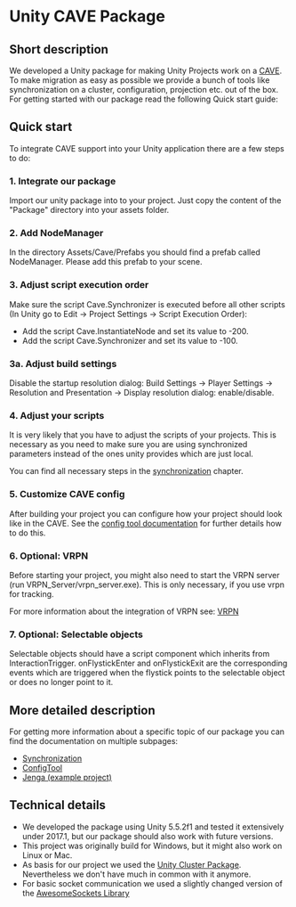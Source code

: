 # Unity CAVE Package

## Short description

We developed a Unity package for making Unity Projects work on a [CAVE](https://github.com/vr-thi/CAVE/wiki/CAVE). To make migration as easy as possible we provide a bunch of tools like synchronization on a cluster, configuration, projection etc. out of the box. For getting started with our package read the following Quick start guide:

## Quick start

To integrate CAVE support into your Unity application there are a few steps to do:

### 1. Integrate our package

Import our unity package into to your project. Just copy the content of the "Package" directory into your assets folder.

### 2. Add NodeManager

In the directory Assets/Cave/Prefabs you should find a prefab called NodeManager. Please add this prefab to your scene.

### 3. Adjust script execution order

Make sure the script Cave.Synchronizer is executed before all other scripts (In Unity go to Edit -> Project Settings -> Script Execution Order):
* Add the script Cave.InstantiateNode and set its value to -200.
* Add the script Cave.Synchronizer and set its value to -100.

### 3a. Adjust build settings

Disable the startup resolution dialog: Build Settings -> Player Settings -> Resolution and Presentation -> Display resolution dialog: enable/disable.

### 4. Adjust your scripts

It is very likely that you have to adjust the scripts of your projects. This is necessary as you need to make sure you are using synchronized parameters instead of the ones unity provides which are just local.

You can find all necessary steps in the [synchronization](https://github.com/vr-thi/CAVE/wiki/Synchronization) chapter.

### 5. Customize CAVE config

After building your project you can configure how your project should look like in the CAVE. See the [config tool documentation](https://github.com/vr-thi/CAVE/wiki/ConfigTool) for further details how to do this.

### 6. Optional: VRPN

Before starting your project, you might also need to start the VRPN server (run VRPN_Server/vrpn_server.exe). This is only necessary, if you use vrpn for tracking.

For more information about the integration of VRPN see: [VRPN](https://github.com/vr-thi/CAVE/wiki/vrpn)

### 7. Optional: Selectable objects

Selectable objects should have a script component which inherits from InteractionTrigger. onFlystickEnter and onFlystickExit are the corresponding events which are triggered when the flystick points to the selectable object or does no longer point to it.

## More detailed description

For getting more information about a specific topic of our package you can find the documentation on multiple subpages:

* [Synchronization](https://github.com/vr-thi/CAVE/wiki/Synchronization)
* [ConfigTool](https://github.com/vr-thi/CAVE/wiki/ConfigTool)
* [Jenga (example project)](https://github.com/vr-thi/CAVE/wiki/Jenga)

## Technical details

* We developed the package using Unity 5.5.2f1 and tested it extensively under 2017.1, but our package should also work with future versions.
* This project was originally build for Windows, but it might also work on Linux or Mac.
* As basis for our project we used the [Unity Cluster Package](https://sourceforge.net/projects/unityclusterpackage/). Nevertheless we don't have much in common with it anymore.
* For basic socket communication we used a slightly changed version of the [AwesomeSockets Library](https://github.com/nterry/AwesomeSockets) 
